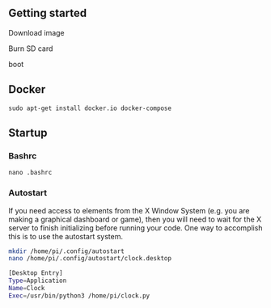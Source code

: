 

## Getting started

Download image

Burn SD card

boot

## Docker

```
sudo apt-get install docker.io docker-compose
```

## Startup

### Bashrc

```
nano .bashrc
```

### Autostart

If you need access to elements from the X Window System (e.g. you are making a graphical dashboard or game), then you will need to wait for the X server to finish initializing before running your code. One way to accomplish this is to use the autostart system.

```bash
mkdir /home/pi/.config/autostart
nano /home/pi/.config/autostart/clock.desktop
```

```bash
[Desktop Entry]
Type=Application
Name=Clock
Exec=/usr/bin/python3 /home/pi/clock.py
```

